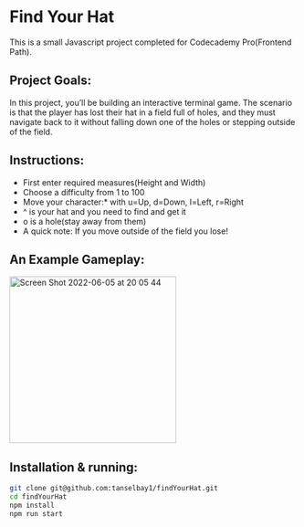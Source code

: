 # Find Your Hat

This is a small Javascript project completed for Codecademy Pro(Frontend Path).

## Project Goals:

In this project, you’ll be building an interactive terminal game. The scenario is that the player has lost their hat in a field full of holes, and they must navigate back to it without falling down one of the holes or stepping outside of the field.

## Instructions:
+ First enter required measures(Height and Width)
+ Choose a difficulty from 1 to 100
+ Move your character:* with u=Up, d=Down, l=Left, r=Right
+ ^ is your hat and you need to find and get it
+ o is a hole(stay away from them)
+ A quick note: If you move outside of the field you lose!

## An Example Gameplay:
<img width="292" alt="Screen Shot 2022-06-05 at 20 05 44" src="https://user-images.githubusercontent.com/58618654/172052972-b9da4b76-9594-4bb8-980f-3175563f67f0.png">

## Installation & running:
```bash
git clone git@github.com:tanselbay1/findYourHat.git
cd findYourHat
npm install
npm run start
```
